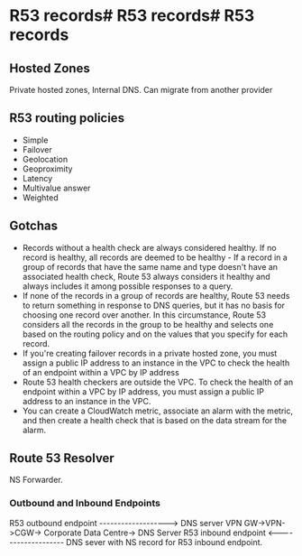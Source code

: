 # R53 records# R53 records# R53 records

## Hosted Zones

Private hosted zones, Internal DNS.
Can migrate from another provider

## R53 routing policies

- Simple
- Failover
- Geolocation
- Geoproximity
- Latency
- Multivalue answer
- Weighted


## Gotchas

- Records without a health check are always considered healthy. If no record is healthy, all records are deemed to be healthy - If a record in a group of records that have the same name and type doesn't have an associated health check, Route 53 always considers it healthy and always includes it among possible responses to a query.
- If none of the records in a group of records are healthy, Route 53 needs to return something in response to DNS queries, but it has no basis for choosing one record over another. In this circumstance, Route 53 considers all the records in the group to be healthy and selects one based on the routing policy and on the values that you specify for each record.
- If you're creating failover records in a private hosted zone, you must assign a public IP address to an instance in the VPC to check the health of an endpoint within a VPC by IP address
- Route 53 health checkers are outside the VPC. To check the health of an endpoint within a VPC by IP address, you must assign a public IP address to an instance in the VPC.
- You can create a CloudWatch metric, associate an alarm with the metric, and then create a health check that is based on the data stream for the alarm.

## Route 53 Resolver

NS Forwarder. 

### Outbound and Inbound Endpoints

R53 outbound endpoint -------------------> DNS server
VPN GW->VPN->CGW-> Corporate Data Centre-> DNS Server
R53 inbound endpoint <------------------- DNS sever with NS record for R53 inbound endpoint.
